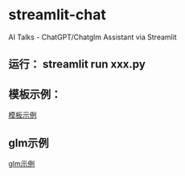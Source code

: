 # streamlit-chat
AI Talks - ChatGPT/Chatglm Assistant via Streamlit
## 运行： streamlit run xxx.py
## 模板示例：
[模板示例](./static/template_example.mp4)

## glm示例
[glm示例](./static/chatglm_example.mp4)